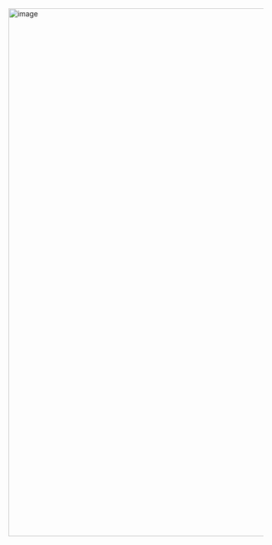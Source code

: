 

<img width="1920" height="1040" alt="image" src="https://github.com/user-attachments/assets/8ad4e3ef-d22b-45ab-863d-d3299d3d1aef" />
